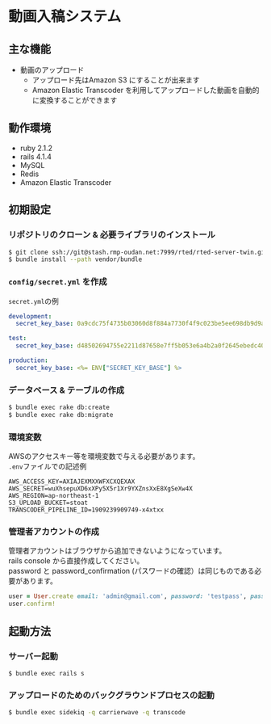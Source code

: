 # 動画入稿システム

## 主な機能

* 動画のアップロード
    * アップロード先はAmazon S3 にすることが出来ます
    * Amazon Elastic Transcoder を利用してアップロードした動画を自動的に変換することができます

## 動作環境

* ruby 2.1.2
* rails 4.1.4
* MySQL
* Redis
* Amazon Elastic Transcoder

## 初期設定

### リポジトリのクローン & 必要ライブラリのインストール
```bash
$ git clone ssh://git@stash.rmp-oudan.net:7999/rted/rted-server-twin.git
$ bundle install --path vendor/bundle
```

### `config/secret.yml` を作成
`secret.yml`の例

```yaml
development:
  secret_key_base: 0a9cdc75f4735b03060d8f884a7730f4f9c023be5ee698db9d9a2f886899d7b9f10d0f011f9e8421997c46bb057bdaa19a49ed321feee661a3358f2742c39be8

test:
  secret_key_base: d48502694755e2211d87658e7ff5b053e6a4b2a0f2645ebedc405cb1c1ab959fed229b42f554cdc1b195b2345a0d33c98cf16512ede067bfadb6fbb763cd3b87

production:
  secret_key_base: <%= ENV["SECRET_KEY_BASE"] %>
```

### データベース & テーブルの作成

```bash
$ bundle exec rake db:create
$ bundle exec rake db:migrate
```

### 環境変数

AWSのアクセスキー等を環境変数で与える必要があります。  
`.env`ファイルでの記述例

```
AWS_ACCESS_KEY=AXIAJEXMXXWFXCXQEXAX
AWS_SECRET=wuXhsepuXD6xXPy5X5r1Xr9YXZnsXxE8XgSeXw4X
AWS_REGION=ap-northeast-1
S3_UPLOAD_BUCKET=stoat
TRANSCODER_PIPELINE_ID=1909239909749-x4xtxx
```

### 管理者アカウントの作成

管理者アカウントはブラウザから追加できないようになっています。  
rails console から直接作成してください。  
password と password_confirmation (パスワードの確認）は同じものである必要があります。

```ruby
user = User.create email: 'admin@gmail.com', password: 'testpass', password_confirmation: 'testpass', role: 'admin'
user.confirm!
```

## 起動方法

### サーバー起動

```
$ bundle exec rails s
```

### アップロードのためのバックグラウンドプロセスの起動

```bash
$ bundle exec sidekiq -q carrierwave -q transcode
```